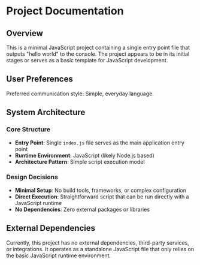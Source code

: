 # Project Documentation

## Overview

This is a minimal JavaScript project containing a single entry point file that outputs "hello world" to the console. The project appears to be in its initial stages or serves as a basic template for JavaScript development.

## User Preferences

Preferred communication style: Simple, everyday language.

## System Architecture

### Core Structure
- **Entry Point**: Single `index.js` file serves as the main application entry point
- **Runtime Environment**: JavaScript (likely Node.js based)
- **Architecture Pattern**: Simple script execution model

### Design Decisions
- **Minimal Setup**: No build tools, frameworks, or complex configuration
- **Direct Execution**: Straightforward script that can be run directly with a JavaScript runtime
- **No Dependencies**: Zero external packages or libraries

## External Dependencies

Currently, this project has no external dependencies, third-party services, or integrations. It operates as a standalone JavaScript file that only relies on the basic JavaScript runtime environment.